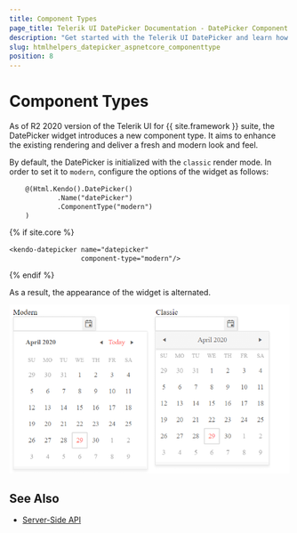 ```yaml
---
title: Component Types
page_title: Telerik UI DatePicker Documentation - DatePicker Component Types
description: "Get started with the Telerik UI DatePicker and learn how to enable the modern component type."
slug: htmlhelpers_datepicker_aspnetcore_componenttype
position: 8
---
```


# Component Types

As of R2 2020 version of the Telerik UI for {{ site.framework }} suite, the DatePicker widget introduces a new component type. It aims to enhance the existing rendering and deliver a fresh and modern look and feel. 

By default, the DatePicker is initialized with the `classic` render mode. In order to set it to `modern`, configure the options of the widget as follows:

```HtmlHelper
    @(Html.Kendo().DatePicker()
            .Name("datePicker")
            .ComponentType("modern")
    )
```
{% if site.core %}
```TagHelper
<kendo-datepicker name="datepicker"
                  component-type="modern"/>
```
{% endif %}


As a result, the appearance of the widget is alternated. 

![{{ site.product_short }} DatePicker comparison between the component types](../../../images/modern-classic-datepicker.png)

## See Also

* [Server-Side API](/api/datepicker)
